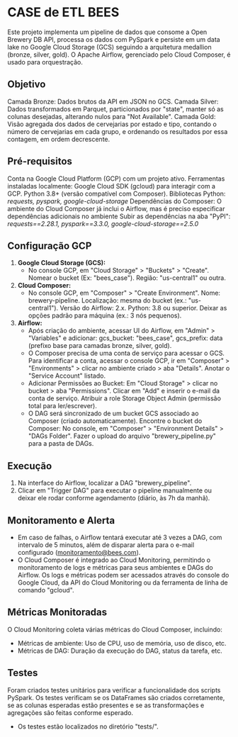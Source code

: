 # CASE de ETL BEES

Este projeto implementa um pipeline de dados que consome a Open Brewery DB API, processa os dados com PySpark e persiste em um data lake no Google Cloud Storage (GCS) seguindo a arquitetura medallion (bronze, silver, gold). O Apache Airflow, gerenciado pelo Cloud Composer, é usado para orquestração.

## Objetivo

Camada Bronze: Dados brutos da API em JSON no GCS.
Camada Silver: Dados transformados em Parquet, particionados por "state", manter só as colunas desejadas, alterando nulos para "Not Available".
Camada Gold: Visão agregada dos dados de cervejarias por estado e tipo, contando o número de cervejarias em cada grupo, e ordenando os resultados por essa contagem, em ordem decrescente.

## Pré-requisitos

Conta na Google Cloud Platform (GCP) com um projeto ativo.
Ferramentas instaladas localmente:
   Google Cloud SDK (gcloud) para interagir com a GCP.
   Python 3.8+ (versão compatível com Composer).
   Bibliotecas Python: _requests, pyspark, google-cloud-storage_
Dependências do Composer:
O ambiente do Cloud Composer já inclui o Airflow, mas é preciso especificar dependências adicionais no ambiente
Subir as dependências na aba "PyPI": _requests==2.28.1, pyspark==3.3.0, google-cloud-storage==2.5.0_

## Configuração GCP

1.  **Google Cloud Storage (GCS):**
    * No console GCP, em "Cloud Storage" > "Buckets" > "Create". Nomear o bucket (Ex: "bees_case"). Região: "us-central1" ou outra.
2.  **Cloud Composer:**
    * No console GCP, em "Composer" > "Create Environment". Nome: brewery-pipeline. Localização: mesma do bucket (ex.: "us-central1"). Versão do Airflow: 2.x. Python: 3.8 ou superior. Deixar as opções padrão para máquina (ex.: 3 nós pequenos).
3.  **Airflow:**
    * Após criação do ambiente, acessar UI do Airflow, em "Admin" > "Variables" e adicionar: gcs_bucket: "bees_case", gcs_prefix: data (prefixo base para camadas bronze, silver, gold).
    * O Composer precisa de uma conta de serviço para acessar o GCS. Para identificar a conta, acessar o console GCP, ir em "Composer" > "Environments" > clicar no ambiente criado > aba "Details". Anotar o "Service Account" listado.
    * Adicionar Permissões ao Bucket: Em "Cloud Storage" > clicar no bucket > aba "Permissions". Clicar em "Add" e inserir o e-mail da conta de serviço. Atribuir a role Storage Object Admin (permissão total para ler/escrever).
    * O DAG será sincronizado de um bucket GCS associado ao Composer (criado automaticamente). Encontre o bucket do Composer: No console, em "Composer" > "Environment Details" > "DAGs Folder". Fazer o upload do arquivo "brewery_pipeline.py" para a pasta de DAGs.

## Execução

1.  Na interface do Airflow, localizar a DAG "brewery_pipeline".
2.  Clicar em "Trigger DAG" para executar o pipeline manualmente ou deixar ele rodar conforme agendamento (diário, às 7h da manhã).

## Monitoramento e Alerta

* Em caso de falhas, o Airflow tentará executar até 3 vezes a DAG, com intervalo de 5 minutos, além de disparar alerta para o e-mail configurado (monitoramento@bees.com).
* O Cloud Composer é integrado ao Cloud Monitoring, permitindo o monitoramento de logs e métricas para seus ambientes e DAGs do Airflow. Os logs e métricas podem ser acessados através do console do Google Cloud, da API do Cloud Monitoring ou da ferramenta de linha de comando "gcloud".

## Métricas Monitoradas

O Cloud Monitoring coleta várias métricas do Cloud Composer, incluindo:

* Métricas de ambiente: Uso de CPU, uso de memória, uso de disco, etc.
* Métricas de DAG: Duração da execução do DAG, status da tarefa, etc.

## Testes

Foram criados testes unitários para verificar a funcionalidade dos scripts PySpark.
Os testes verificam se os DataFrames são criados corretamente, se as colunas esperadas estão presentes e se as transformações e agregações são feitas conforme esperado.

* Os testes estão localizados no diretório "tests/".
